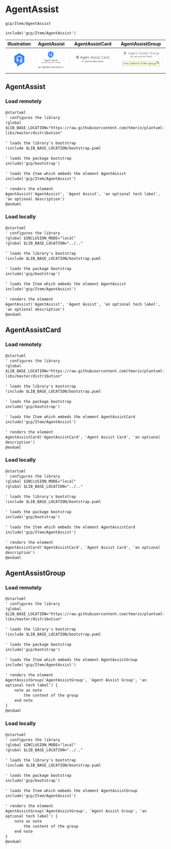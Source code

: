 # AgentAssist


```text
gcp/Item/AgentAssist
```

```text
include('gcp/Item/AgentAssist')
```



| Illustration | AgentAssist | AgentAssistCard | AgentAssistGroup |
| :---: | :---: | :---: | :---: |
| ![illustration for Illustration](../../gcp/Item/AgentAssist.png) | ![illustration for AgentAssist](../../gcp/Item/AgentAssist.Local.png) | ![illustration for AgentAssistCard](../../gcp/Item/AgentAssistCard.Local.png) | ![illustration for AgentAssistGroup](../../gcp/Item/AgentAssistGroup.Local.png) |




## AgentAssist

### Load remotely
```plantuml
@startuml
' configures the library
!global $LIB_BASE_LOCATION="https://raw.githubusercontent.com/tmorin/plantuml-libs/master/distribution"

' loads the library's bootstrap
!include $LIB_BASE_LOCATION/bootstrap.puml

' loads the package bootstrap
include('gcp/bootstrap')

' loads the Item which embeds the element AgentAssist
include('gcp/Item/AgentAssist')

' renders the element
AgentAssist('AgentAssist', 'Agent Assist', 'an optional tech label', 'an optional description')
@enduml
```

### Load locally
```plantuml
@startuml
' configures the library
!global $INCLUSION_MODE="local"
!global $LIB_BASE_LOCATION="../.."

' loads the library's bootstrap
!include $LIB_BASE_LOCATION/bootstrap.puml

' loads the package bootstrap
include('gcp/bootstrap')

' loads the Item which embeds the element AgentAssist
include('gcp/Item/AgentAssist')

' renders the element
AgentAssist('AgentAssist', 'Agent Assist', 'an optional tech label', 'an optional description')
@enduml
```

## AgentAssistCard

### Load remotely
```plantuml
@startuml
' configures the library
!global $LIB_BASE_LOCATION="https://raw.githubusercontent.com/tmorin/plantuml-libs/master/distribution"

' loads the library's bootstrap
!include $LIB_BASE_LOCATION/bootstrap.puml

' loads the package bootstrap
include('gcp/bootstrap')

' loads the Item which embeds the element AgentAssistCard
include('gcp/Item/AgentAssist')

' renders the element
AgentAssistCard('AgentAssistCard', 'Agent Assist Card', 'an optional description')
@enduml
```

### Load locally
```plantuml
@startuml
' configures the library
!global $INCLUSION_MODE="local"
!global $LIB_BASE_LOCATION="../.."

' loads the library's bootstrap
!include $LIB_BASE_LOCATION/bootstrap.puml

' loads the package bootstrap
include('gcp/bootstrap')

' loads the Item which embeds the element AgentAssistCard
include('gcp/Item/AgentAssist')

' renders the element
AgentAssistCard('AgentAssistCard', 'Agent Assist Card', 'an optional description')
@enduml
```

## AgentAssistGroup

### Load remotely
```plantuml
@startuml
' configures the library
!global $LIB_BASE_LOCATION="https://raw.githubusercontent.com/tmorin/plantuml-libs/master/distribution"

' loads the library's bootstrap
!include $LIB_BASE_LOCATION/bootstrap.puml

' loads the package bootstrap
include('gcp/bootstrap')

' loads the Item which embeds the element AgentAssistGroup
include('gcp/Item/AgentAssist')

' renders the element
AgentAssistGroup('AgentAssistGroup', 'Agent Assist Group', 'an optional tech label') {
    note as note
        the content of the group
    end note
}
@enduml
```

### Load locally
```plantuml
@startuml
' configures the library
!global $INCLUSION_MODE="local"
!global $LIB_BASE_LOCATION="../.."

' loads the library's bootstrap
!include $LIB_BASE_LOCATION/bootstrap.puml

' loads the package bootstrap
include('gcp/bootstrap')

' loads the Item which embeds the element AgentAssistGroup
include('gcp/Item/AgentAssist')

' renders the element
AgentAssistGroup('AgentAssistGroup', 'Agent Assist Group', 'an optional tech label') {
    note as note
        the content of the group
    end note
}
@enduml
```

